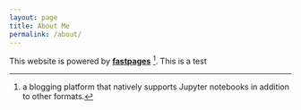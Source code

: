 ```yaml
---
layout: page
title: About Me
permalink: /about/
---
```


This website is powered by **[fastpages](https://github.com/fastai/fastpages)** [^1].
This is a test


[^1]:a blogging platform that natively supports Jupyter notebooks in addition to other formats.
